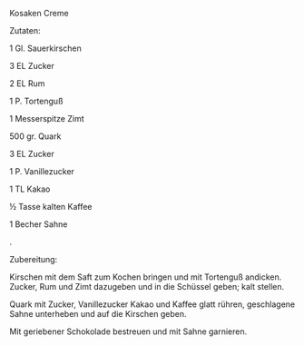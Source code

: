 Kosaken Creme

Zutaten:

1 Gl. Sauerkirschen

3 EL Zucker

2 EL Rum

1 P. Tortenguß

1 Messerspitze Zimt

500 gr. Quark

3 EL Zucker

1 P. Vanillezucker

1 TL Kakao

½ Tasse kalten Kaffee

1 Becher Sahne

.

Zubereitung:

Kirschen mit dem Saft zum Kochen bringen und mit Tortenguß andicken. Zucker, Rum und Zimt dazugeben und in die Schüssel geben; kalt stellen.

Quark mit Zucker, Vanillezucker Kakao und Kaffee glatt rühren, geschlagene Sahne unterheben und auf die Kirschen geben.

Mit geriebener Schokolade bestreuen und mit Sahne garnieren.


